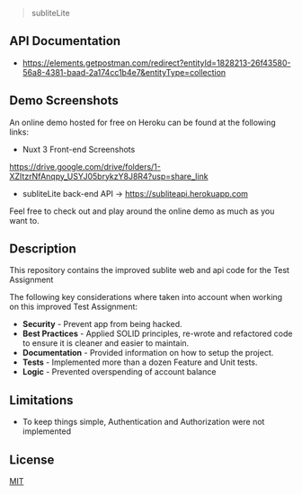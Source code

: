 > subliteLite

## API Documentation

- https://elements.getpostman.com/redirect?entityId=1828213-26f43580-56a8-4381-baad-2a174cc1b4e7&entityType=collection

## Demo Screenshots

An online demo hosted for free on Heroku can be found at the following links:

- Nuxt 3 Front-end Screenshots

https://drive.google.com/drive/folders/1-XZItzrNfAnqpy_USYJ05brykzY8J8R4?usp=share_link

- subliteLite back-end API -> https://subliteapi.herokuapp.com

Feel free to check out and play around the online demo as much as you want to.

## Description

This repository contains the improved sublite web and api code for the Test Assignment

The following key considerations where taken into account when working on this improved Test Assignment:

- **Security** - Prevent app from being hacked.
- **Best Practices** - Applied SOLID principles, re-wrote and refactored code to ensure it is cleaner and easier to maintain.
- **Documentation** - Provided information on how to setup the project.
- **Tests** - Implemented more than a dozen Feature and Unit tests.
- **Logic** - Prevented overspending of account balance

## Limitations

- To keep things simple, Authentication and Authorization were not implemented

## License

[MIT](https://choosealicense.com/licenses/mit/)
